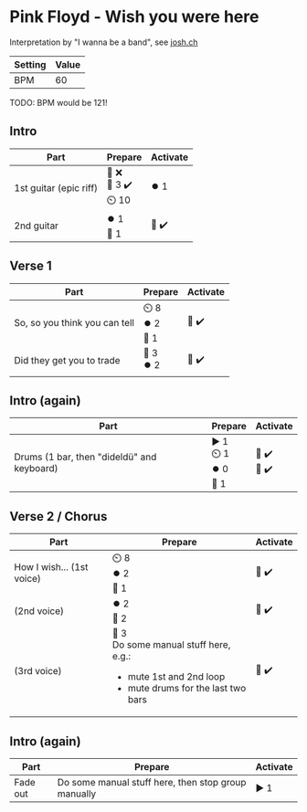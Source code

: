 # Pink Floyd - Wish you were here

Interpretation by "I wanna be a band", see [josh.ch](http://josh.ch)

| Setting | Value |
| --- | --- |
| BPM | 60 |

TODO: BPM would be 121!

## Intro

| Part | Prepare | Activate |
| --- | --- | --- |
| 1st guitar (epic riff) | 🎤 ❌<br>🎸 3 ✔️<br>⏲️ 10 | ⏺️ 1 |
| 2nd guitar | ⏺️ 1<br>🎸 1 | 🎸 ✔️ |

## Verse 1

| Part | Prepare | Activate |
| --- | --- | --- |
| So, so you think you can tell | ⏲️ 8<br>⏺️ 2<br>🎸 1 | 🎸 ✔️ |
| Did they get you to trade | 🎸 3<br>⏺️ 2<br> | 🎸 ✔️ |

## Intro (again)

| Part | Prepare | Activate |
| --- | --- | --- |
| Drums (1 bar, then "dideldü" and keyboard) | ▶️ 1<br>⏲️ 1<br>⏺️ 0<br>🎹 1 | 🎤 ✔️<br>🎹 ✔️ |

## Verse 2 / Chorus

| Part | Prepare | Activate |
| --- | --- | --- |
| How I wish... (1st voice) | ⏲️ 8<br>⏺️ 2<br>🎹 1 | 🎹 ✔️ |
| (2nd voice) | ⏺️ 2<br>🎹 2 | 🎹 ✔️ |
| (3rd voice) | 🎸 3<br>Do some manual stuff here, e.g.:<ul><li>mute 1st and 2nd loop</li><li>mute drums for the last two bars</li></ul> | 🎸 ✔️ |

## Intro (again)

| Part | Prepare | Activate |
| --- | --- | --- |
| Fade out | Do some manual stuff here, then stop group manually | ▶️ 1 |
